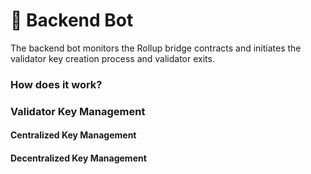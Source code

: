 # 🤖 Backend Bot

The backend bot monitors the Rollup bridge contracts and initiates the validator key creation process and validator exits.

### How does it work?

### Validator Key Management

#### Centralized Key Management

#### Decentralized Key Management

